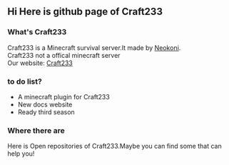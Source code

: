 ## Hi Here is github page of Craft233
### What's Craft233
Craft233 is a Minecraft survival server.It made by [Neokoni](https://github.com/neokoni).  
Craft233 not a offical minecraft server  
Our website: [Craft233](https://www.craft233.top)
### to do list?
- A minecraft plugin for Craft233  
- New docs website  
- Ready third season
### Where there are
Here is Open repositories of Craft233.Maybe you can find some that can help you!

<!--

**Here are some ideas to get you started:**

🙋‍♀️ A short introduction - what is your organization all about?
🌈 Contribution guidelines - how can the community get involved?
👩‍💻 Useful resources - where can the community find your docs? Is there anything else the community should know?
🍿 Fun facts - what does your team eat for breakfast?
🧙 Remember, you can do mighty things with the power of [Markdown](https://docs.github.com/github/writing-on-github/getting-started-with-writing-and-formatting-on-github/basic-writing-and-formatting-syntax)
-->
